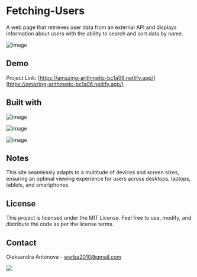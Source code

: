 # Fetching-Users
A web page that retrieves user data from an external API and displays information about users with the ability to search and sort data by name.

![image](https://github.com/risyaalex/Fetching-Users/assets/140414559/7a84877d-320d-4ff8-b192-afb807274bc9)

## Demo

Project Link: [https://amazing-arithmetic-bc1a06.netlify.app/](https://amazing-arithmetic-bc1a06.netlify.app/)

## Built with

![image](https://github.com/risyaalex/Restaurant-Website/assets/140414559/3b261f4a-159f-46b7-800c-0cf2e505ed0f)

![image](https://github.com/risyaalex/Restaurant-Website/assets/140414559/d76dd37d-2c72-4598-8858-66476fdad39f)

![image](https://github.com/risyaalex/Restaurant-Website/assets/140414559/cc7d1d93-a06c-4151-b6d0-43cbe00998ec)

## Notes
This site seamlessly adapts to a multitude of devices and screen sizes, ensuring an optimal viewing experience for users across desktops, laptops, tablets, and smartphones.

## License
This project is licensed under the MIT License. Feel free to use, modify, and distribute the code as per the license terms.

## Contact
Oleksandra Antonova - werba2010@gmail.com

![](https://github-profile-summary-cards.vercel.app/api/cards/profile-details?username=risyaalex&theme=solarized_dark)


